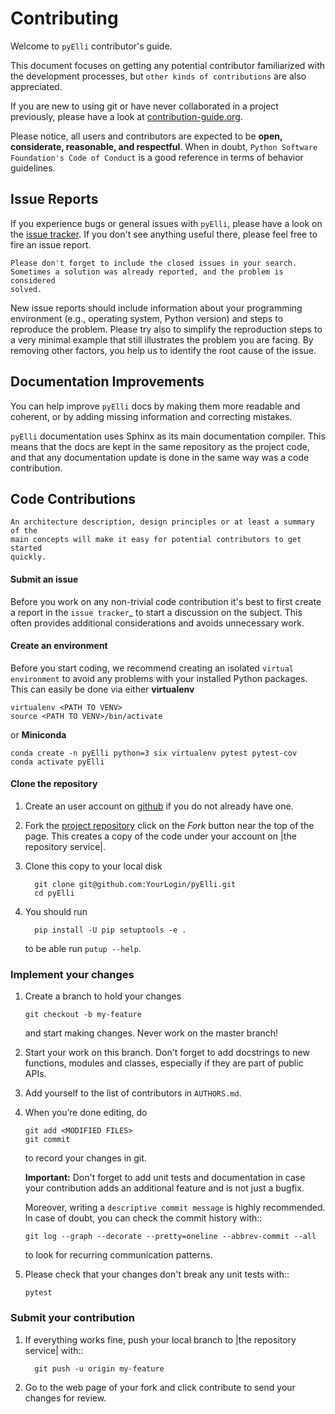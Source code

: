 # Contributing

Welcome to ``pyElli`` contributor's guide.

This document focuses on getting any potential contributor familiarized
with the development processes, but ``other kinds of contributions`` are also
appreciated.

If you are new to using git or have never collaborated in a project previously,
please have a look at [contribution-guide.org](contribution-guide.org).

Please notice, all users and contributors are expected to be **open,
considerate, reasonable, and respectful**. When in doubt, `Python Software
Foundation's Code of Conduct` is a good reference in terms of behavior guidelines.


## Issue Reports


If you experience bugs or general issues with ``pyElli``, please have a look
on the [issue tracker](https://github.com/PyEllips/pyElli/issues). If you don't see anything useful there, please feel
free to fire an issue report.

    Please don't forget to include the closed issues in your search.
    Sometimes a solution was already reported, and the problem is considered
    solved.

New issue reports should include information about your programming environment
(e.g., operating system, Python version) and steps to reproduce the problem.
Please try also to simplify the reproduction steps to a very minimal example
that still illustrates the problem you are facing. By removing other factors,
you help us to identify the root cause of the issue.


## Documentation Improvements

You can help improve ``pyElli`` docs by making them more readable and coherent, or
by adding missing information and correcting mistakes.

``pyElli`` documentation uses Sphinx as its main documentation compiler.
This means that the docs are kept in the same repository as the project code, and
that any documentation update is done in the same way was a code contribution.

## Code Contributions

    An architecture description, design principles or at least a summary of the
    main concepts will make it easy for potential contributors to get started
    quickly.

#### Submit an issue


Before you work on any non-trivial code contribution it's best to first create
a report in the `issue tracker`_ to start a discussion on the subject.
This often provides additional considerations and avoids unnecessary work.

#### Create an environment

Before you start coding, we recommend creating an isolated `virtual
environment` to avoid any problems with your installed Python packages.
This can easily be done via either **virtualenv**

    virtualenv <PATH TO VENV>
    source <PATH TO VENV>/bin/activate

or **Miniconda**

    conda create -n pyElli python=3 six virtualenv pytest pytest-cov
    conda activate pyElli

#### Clone the repository

1. Create an user account on [github](https://github.com/) if you do not already have one.
2. Fork the [project repository](https://github.com/PyEllips/pyElli/) click on the *Fork* button near the top of the
   page. This creates a copy of the code under your account on |the repository service|.
3. Clone this copy to your local disk

         git clone git@github.com:YourLogin/pyElli.git
         cd pyElli

4. You should run

         pip install -U pip setuptools -e .

   to be able run ``putup --help``.


### Implement your changes

1. Create a branch to hold your changes

       git checkout -b my-feature
   and start making changes. Never work on the master branch!

2. Start your work on this branch. Don't forget to add docstrings to new
   functions, modules and classes, especially if they are part of public APIs.

3. Add yourself to the list of contributors in ``AUTHORS.md``.

4. When you’re done editing, do

       git add <MODIFIED FILES>
       git commit

   to record your changes in git.


   **Important:** Don't forget to add unit tests and documentation in case your
      contribution adds an additional feature and is not just a bugfix.

      Moreover, writing a `descriptive commit message` is highly recommended.
      In case of doubt, you can check the commit history with::

       git log --graph --decorate --pretty=oneline --abbrev-commit --all

      to look for recurring communication patterns.

5. Please check that your changes don't break any unit tests with::

       pytest


### Submit your contribution

1. If everything works fine, push your local branch to |the repository service| with::

         git push -u origin my-feature

2. Go to the web page of your fork and click contribute to send your changes for review.
